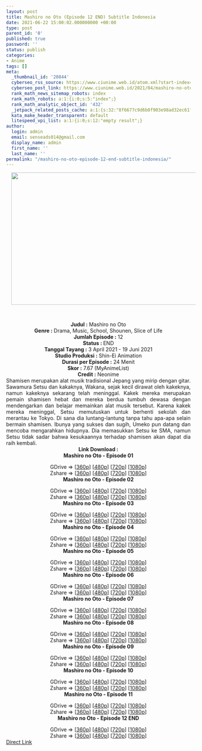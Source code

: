```yaml
---
layout: post
title: Mashiro no Oto (Episode 12 END) Subtitle Indonesia
date: 2021-06-22 15:00:02.000000000 +00:00
type: post
parent_id: '0'
published: true
password: ''
status: publish
categories:
- Anime
tags: []
meta:
  _thumbnail_id: '20844'
  cyberseo_rss_source: https://www.ciunime.web.id/atom.xml?start-index=151&max-results=150
  cyberseo_post_link: https://www.ciunime.web.id/2021/04/mashiro-no-oto-subtitle-indonesia.html
  rank_math_news_sitemap_robots: index
  rank_math_robots: a:1:{i:0;s:5:"index";}
  rank_math_analytic_object_id: '432'
  _jetpack_related_posts_cache: a:1:{s:32:"8f6677c9d6b0f903e98ad32ec61f8deb";a:2:{s:7:"expires";i:1644207225;s:7:"payload";a:0:{}}}
  kata_make_header_transparent: default
  litespeed_vpi_list: a:1:{i:0;s:12:"empty result";}
author:
  login: admin
  email: senseads014@gmail.com
  display_name: admin
  first_name: ''
  last_name: ''
permalink: "/mashiro-no-oto-episode-12-end-subtitle-indonesia/"
---
```

<div>
<div class="separator" style="clear: both; text-align: center;"><a href="https://1.bp.blogspot.com/-SaNBnfOa_9s/YGxJqX-CxPI/AAAAAAAAeho/HMiRDwLDdloruZX6wO74ZLmngp3UbbN9QCLcBGAsYHQ/s1280/Mashiro%2Bno%2BOto.png" style="margin-left: 1em; margin-right: 1em;"><img border="0" data-original-height="720" data-original-width="1280" height="360" src="{{ site.baseurl }}/assets/2021/06/Mashiro%2Bno%2BOto.png" width="640" /></a></div>
<p><b><br /></b></div>
<div style="text-align: center;"><b style="font-weight: bold;">Judul</b><b style="font-weight: bold;"><b> </b>:</b> Mashiro no Oto</div>
<div style="text-align: center;"><b><b>Genre :</b></b> Drama,&nbsp;Music,&nbsp;School, Shounen, Slice of Life</div>
<div style="text-align: center;"><b>Jumlah Episode :</b>&nbsp;12<br /><b>Status : </b>END<br /><b>Tanggal Tayang :</b> 3 April 2021&nbsp;- 19 Juni 2021<br /><b>Studio Produksi :</b> Shin-Ei Animation<br /><b>Durasi per Episode :</b> 24 Menit</div>
<div style="text-align: center;"><b>Skor :</b> 7.67 (MyAnimeList)<br /><b>Credit :</b> Neonime</div>
<div style="text-align: center;"></div>
<div style="text-align: justify;">Shamisen merupakan alat musik tradisional Jepang yang mirip dengan gitar. Sawamura Setsu dan kakaknya, Wakana, sejak kecil dirawat oleh kakeknya, namun kakeknya sekarang telah meninggal. Kakek mereka merupakan pemain shamisen hebat dan mereka berdua tumbuh dewasa dengan mendengarkan dan belajar memainkan alat musik tersebut. Karena kakek mereka meninggal, Setsu memutuskan untuk berhenti sekolah dan merantau ke Tokyo. Di sana dia luntang-lantung tanpa tahu apa-apa selain bermain shamisen. Ibunya yang sukses dan sugih, Umeko pun datang dan mencoba mengarahkan hidupnya. Dia memasukkan Setsu ke SMA, namun Setsu tidak sadar bahwa kesukaannya terhadap shamisen akan dapat dia raih kembali.</div>
<div style="text-align: justify;"></div>
<div style="text-align: justify;"></div>
<div style="text-align: center;"><b>Link Download :</b></div>
<div style="text-align: center;"><b>Mashiro no Oto&nbsp;- Episode 01</b></p>
<div style="text-align: center;">GDrive =&gt; [<a href="https://acefile.co/f/41617224/neonime_sejernih_nada_-_01-360p-zip" target="_blank" rel="noopener">360p</a>] [<a href="https://drive.google.com/uc?export=download&amp;id=1JQafDKMExYW00FLaEp9p2BaYOOZ_NecG" target="_blank" rel="noopener">480p</a>] [<a href="https://drive.google.com/uc?export=download&amp;id=1K6KNZs8slFJRXhH5FZKbf3q01NF1rR-j" target="_blank" rel="noopener">720p</a>] [<a href="https://drive.google.com/uc?export=download&amp;id=1QzjbYPQyWy-mgv5dgeHcRvKVE41tSYzC" target="_blank" rel="noopener">1080p</a>]<br />Zshare =&gt; [<a href="https://mir.cr/0JHGA0HG" target="_blank" rel="noopener">360p</a>] [<a href="https://www49.zippyshare.com/v/cvSgs3sA/file.html" target="_blank" rel="noopener">480p</a>] [<a href="https://www30.zippyshare.com/v/2bFx9fhz/file.html" target="_blank" rel="noopener">720p</a>] [<a href="https://www75.zippyshare.com/v/PM7uHj9Z/file.html" target="_blank" rel="noopener">1080p</a>] </div>
<div style="text-align: center;"><b>Mashiro no Oto&nbsp;- Episode 02</b></p>
<div>GDrive =&gt; [<a href="https://www.mp4upload.com/bfc13vrwaebc" target="_blank" rel="noopener">360p</a>] [<a href="https://drive.google.com/uc?export=download&amp;id=1E4YpEuml521sFMjTYy3Mc_sm7xB2eJrs" target="_blank" rel="noopener">480p</a>] [<a href="https://drive.google.com/uc?export=download&amp;id=1yGcn5Q-4WWwZx6ldaEpS7x9KtHv9pvlJ" target="_blank" rel="noopener">720p</a>] [<a href="https://drive.google.com/uc?export=download&amp;id=1lVnAhYjWml3B3fHPZI2nchfqXhxhYdmT" target="_blank" rel="noopener">1080p</a>]<br />Zshare =&gt; [<a href="https://www49.zippyshare.com/v/n5n3EQQ5/file.html" target="_blank" rel="noopener">360p</a>] [<a href="https://www52.zippyshare.com/v/fIuKTchc/file.html" target="_blank" rel="noopener">480p</a>] [<a href="https://www29.zippyshare.com/v/v4LkA4ua/file.html" target="_blank" rel="noopener">720p</a>] [<a href="https://www24.zippyshare.com/v/C0vG1FGd/file.html" target="_blank" rel="noopener">1080p</a>]</div>
<div><b>Mashiro no Oto&nbsp;- Episode 03</b></p>
<div>GDrive =&gt; [<a href="https://www.mp4upload.com/29jvnmr8iqe3" target="_blank" rel="noopener">360p</a>] [<a href="https://drive.google.com/uc?export=download&amp;id=13wOvE0Bv5Du89XovJ_FtyEtOvOWEF0Pi" target="_blank" rel="noopener">480p</a>] [<a href="https://drive.google.com/uc?export=download&amp;id=1QltZjGXJWeJmZoIkbPjIZ0weQSvKswWY" target="_blank" rel="noopener">720p</a>] [<a href="https://drive.google.com/uc?export=download&amp;id=1-ZkoQDr7LUl3tdlqWZhpUYyChll1aiV3" target="_blank" rel="noopener">1080p</a>]<br />Zshare =&gt; [<a href="https://www58.zippyshare.com/v/UaHiAEMi/file.html" target="_blank" rel="noopener">360p</a>] [<a href="https://www58.zippyshare.com/v/xfYMmSKK/file.html" target="_blank" rel="noopener">480p</a>] [<a href="https://www81.zippyshare.com/v/An5gBNFW/file.html" target="_blank" rel="noopener">720p</a>] [<a href="https://www113.zippyshare.com/v/WmN3713X/file.html" target="_blank" rel="noopener">1080p</a>]</div>
</div>
<div><b>Mashiro no Oto&nbsp;- Episode 04</b></p>
<div>GDrive =&gt; [<a href="https://www.mp4upload.com/uuuyjc3a6wuh" target="_blank" rel="noopener">360p</a>] [<a href="https://drive.google.com/uc?export=download&amp;id=1Ql9QKRTD-Z8b7Hi7hl2IaMEkVF9h0MKN" target="_blank" rel="noopener">480p</a>] [<a href="https://drive.google.com/uc?export=download&amp;id=18P3V_n9wJNMndUpFDKIP-KhlrEDgmZv2" target="_blank" rel="noopener">720p</a>] [<a href="https://drive.google.com/uc?export=download&amp;id=1zz19sop9H6LL__KKLKX1JDAbxZtrXX61" target="_blank" rel="noopener">1080p</a>]<br />Zshare =&gt; [<a href="https://www120.zippyshare.com/v/6WyCbefv/file.html" target="_blank" rel="noopener">360p</a>] [<a href="https://www52.zippyshare.com/v/RGXBdPOx/file.html" target="_blank" rel="noopener">480p</a>] [<a href="https://www120.zippyshare.com/v/GEoeypft/file.html" target="_blank" rel="noopener">720p</a>] [<a href="https://www17.zippyshare.com/v/ceZPJvJa/file.html" target="_blank" rel="noopener">1080p</a>]</div>
</div>
<div><b>Mashiro no Oto&nbsp;- Episode 05</b></p>
<div>GDrive =&gt; [<a href="https://www.mp4upload.com/gveagwiu7fdm" target="_blank" rel="noopener">360p</a>] [<a href="https://drive.google.com/uc?export=download&amp;id=1b6y902LTw6YANFb409ybocNA68aBqMST" target="_blank" rel="noopener">480p</a>] [<a href="https://drive.google.com/uc?export=download&amp;id=1ackgXae_gBWeaPXOUOG22ufCApPDpJ5K" target="_blank" rel="noopener">720p</a>] [<a href="https://drive.google.com/uc?export=download&amp;id=15Z1gStZ3g81O28tcaAIASXOPJ9kTlAPD" target="_blank" rel="noopener">1080p</a>]<br />Zshare =&gt; [<a href="https://www7.zippyshare.com/v/9O0H34NP/file.html" target="_blank" rel="noopener">360p</a>] [<a href="https://www29.zippyshare.com/v/aYEtKHlM/file.html" target="_blank" rel="noopener">480p</a>] [<a href="https://www119.zippyshare.com/v/oaONfXtp/file.html" target="_blank" rel="noopener">720p</a>] [<a href="https://www66.zippyshare.com/v/7mZVm6wX/file.html" target="_blank" rel="noopener">1080p</a>]</div>
</div>
<div><b>Mashiro no Oto&nbsp;- Episode 06</b></p>
<div>GDrive =&gt; [<a href="https://www.mp4upload.com/lesqsslmghoh" target="_blank" rel="noopener">360p</a>] [<a href="https://drive.google.com/uc?export=download&amp;id=1PIyn-eFwQe24qyJr_h-jNiSTAP-Sy86G" target="_blank" rel="noopener">480p</a>] [<a href="https://drive.google.com/uc?export=download&amp;id=1GUZfW4-9YjpDFOOMrmbUS17kksyHlHdd" target="_blank" rel="noopener">720p</a>] [<a href="https://drive.google.com/uc?export=download&amp;id=1MEW2pfEihthz5mq7RUavlJCMJ5mQmNWd" target="_blank" rel="noopener">1080p</a>]<br />Zshare =&gt; [<a href="https://www70.zippyshare.com/v/dvK5s6q0/file.html" target="_blank" rel="noopener">360p</a>] [<a href="https://www39.zippyshare.com/v/fK38mdMG/file.html" target="_blank" rel="noopener">480p</a>] [<a href="https://www83.zippyshare.com/v/GpC1pXvA/file.html" target="_blank" rel="noopener">720p</a>] [<a href="https://www17.zippyshare.com/v/WFYr9zwk/file.html" target="_blank" rel="noopener">1080p</a>]</div>
</div>
<div><b>Mashiro no Oto&nbsp;- Episode 07</b></p>
<div>GDrive =&gt; [<a href="https://acefile.co/f/45422020/otakudesu-moe_mno-07_360p-mp4" target="_blank" rel="noopener">360p</a>] [<a href="https://drive.google.com/uc?export=download&amp;id=1RpoSL8dAiJ5wGSEro8G9equ7BWsuLQ33" target="_blank" rel="noopener">480p</a>] [<a href="https://drive.google.com/uc?export=download&amp;id=1Urv3aco2TuHDA54gN7p-ezgyel8cgUTV" target="_blank" rel="noopener">720p</a>] [<a href="https://drive.google.com/uc?export=download&amp;id=1JCT8TMP9o74s3mpFEdiSoyq37kJXjV7g" target="_blank" rel="noopener">1080p</a>]<br />Zshare =&gt; [<a href="https://www44.zippyshare.com/v/Xbmdj9mr/file.html" target="_blank" rel="noopener">360p</a>] [<a href="https://www74.zippyshare.com/v/GKzOggUI/file.html" target="_blank" rel="noopener">480p</a>] [<a href="https://www36.zippyshare.com/v/KQpo5Tdf/file.html" target="_blank" rel="noopener">720p</a>] [<a href="https://www92.zippyshare.com/v/qDHnDAZg/file.html" target="_blank" rel="noopener">1080p</a>]</div>
</div>
<div><b>Mashiro no Oto&nbsp;- Episode 08</b></p>
<div>GDrive =&gt; [<a href="https://www.mp4upload.com/zoxfpho58vf4" target="_blank" rel="noopener">360p</a>] [<a href="https://drive.google.com/uc?export=download&amp;id=16FZ_n2xHlhXhcB34qvyw_5lOMfsNFely" target="_blank" rel="noopener">480p</a>] [<a href="https://drive.google.com/uc?export=download&amp;id=1aLfv2JEZwdsPF-AkAAAkemtPEjB939mA" target="_blank" rel="noopener">720p</a>] [<a href="https://drive.google.com/uc?export=download&amp;id=12RLnZOL6S8B6T8nz_HLWFbT_OPmbQ6FW" target="_blank" rel="noopener">1080p</a>]<br />Zshare =&gt; [<a href="https://www93.zippyshare.com/v/NpwShjgk/file.html" target="_blank" rel="noopener">360p</a>] [<a href="https://www32.zippyshare.com/v/h9zyEuIc/file.html" target="_blank" rel="noopener">480p</a>] [<a href="https://www30.zippyshare.com/v/iEMvo5N4/file.html" target="_blank" rel="noopener">720p</a>] [<a href="https://www49.zippyshare.com/v/cUhyNe4P/file.html" target="_blank" rel="noopener">1080p</a>]</div>
</div>
<div><b>Mashiro no Oto&nbsp;- Episode 09</b></p>
<div>GDrive =&gt; [<a href="https://www.mp4upload.com/he8azrv6su8l" target="_blank" rel="noopener">360p</a>] [<a href="https://drive.google.com/uc?export=download&amp;id=1DZz5SqxOW_RNGbdpvz0XxZqDf5f_Fw2h" target="_blank" rel="noopener">480p</a>] [<a href="https://drive.google.com/uc?export=download&amp;id=1ejhpRNrhRlr33lBC3Ip60D6hFvPGnyz6" target="_blank" rel="noopener">720p</a>] [<a href="https://drive.google.com/uc?export=download&amp;id=1ykwE2d7WXfS2IjbLzuhzeHgFKW_tXK7s" target="_blank" rel="noopener">1080p</a>]<br />Zshare =&gt; [<a href="https://www38.zippyshare.com/v/nE91xAa2/file.html" target="_blank" rel="noopener">360p</a>] [<a href="https://www110.zippyshare.com/v/82rqqDES/file.html" target="_blank" rel="noopener">480p</a>] [<a href="https://www80.zippyshare.com/v/x8hYj2Ly/file.html" target="_blank" rel="noopener">720p</a>] [<a href="https://www88.zippyshare.com/v/RlnuAqkN/file.html" target="_blank" rel="noopener">1080p</a>]</div>
</div>
<div><b>Mashiro no Oto&nbsp;- Episode 10</b></p>
<div>GDrive =&gt; [<a href="https://acefile.co/f/46807884/gatsunime-net-mashironooto_10_360p-mp4" target="_blank" rel="noopener">360p</a>] [<a href="https://acefile.co/f/46805883/neonime_sejernih_nada_-_10-480p-zip" target="_blank" rel="noopener">480p</a>] [<a href="https://acefile.co/f/46806182/neonime_sejernih_nada_-_10-720p-zip" target="_blank" rel="noopener">720p</a>] [<a href="https://acefile.co/f/46806659/neonime_sejernih_nada_-_10-1080p-zip" target="_blank" rel="noopener">1080p</a>]<br />Zshare =&gt; [<a href="https://www32.zippyshare.com/v/zkd0aINa/file.html" target="_blank" rel="noopener">360p</a>] [<a href="https://www14.zippyshare.com/v/Srj6ouym/file.html" target="_blank" rel="noopener">480p</a>] [<a href="https://www86.zippyshare.com/v/aRX4Yno0/file.html" target="_blank" rel="noopener">720p</a>] [<a href="https://www92.zippyshare.com/v/zhkPfNxO/file.html" target="_blank" rel="noopener">1080p</a>]</div>
</div>
<div><b>Mashiro no Oto&nbsp;- Episode 11</b></p>
<div>GDrive =&gt; [<a href="https://acefile.co/f/47903948/gatsunime-net-mashironooto_11_360p-mp4" target="_blank" rel="noopener">360p</a>] [<a href="https://acefile.co/f/47592099/neonime_mashiro-no-oto-11-480p-zip" target="_blank" rel="noopener">480p</a>] [<a href="https://acefile.co/f/47592097/neonime_mashiro-no-oto-11-720p-zip" target="_blank" rel="noopener">720p</a>] [<a href="https://acefile.co/f/47592091/neonime_mashiro-no-oto-11-1080p-zip" target="_blank" rel="noopener">1080p</a>]<br />Zshare =&gt; [<a href="https://www64.zippyshare.com/v/Wy8Q74Fu/file.html" target="_blank" rel="noopener">360p</a>] [<a href="https://www73.zippyshare.com/v/p0DvBjIu/file.html" target="_blank" rel="noopener">480p</a>] [<a href="https://www110.zippyshare.com/v/CBmmQQ67/file.html" target="_blank" rel="noopener">720p</a>] [<a href="https://www72.zippyshare.com/v/NzIznQNi/file.html" target="_blank" rel="noopener">1080p</a>]</div>
</div>
<div><b>Mashiro no Oto&nbsp;- Episode 12 END</b></p>
<div>GDrive =&gt; [<a href="https://acefile.co/f/47904597/gatsunime-net-mashironooto_12_360p-mp4" target="_blank" rel="noopener">360p</a>] [<a href="https://acefile.co/f/47924903/neonime_mashiro-no-oto-episode-12-480p-zip" target="_blank" rel="noopener">480p</a>] [<a href="https://acefile.co/f/47925102/neonime_mashiro-no-oto-episode-12-720p-zip" target="_blank" rel="noopener">720p</a>] [<a href="https://acefile.co/f/47925504/neonime_mashiro-no-oto-episode-12-1080p-zip" target="_blank" rel="noopener">1080p</a>]<br />Zshare =&gt; [<a href="https://www34.zippyshare.com/v/DfEvB6ae/file.html" target="_blank" rel="noopener">360p</a>] [<a href="https://www102.zippyshare.com/v/wMfxTg6e/file.html" target="_blank" rel="noopener">480p</a>] [<a href="https://www119.zippyshare.com/v/usHcQkcM/file.html" target="_blank" rel="noopener">720p</a>] [<a href="https://www116.zippyshare.com/v/BPPUZ9lg/file.html" target="_blank" rel="noopener">1080p</a>]</div>
</div>
</div>
</div>
<link rel="stylesheet" href="https://cdnjs.cloudflare.com/ajax/libs/font-awesome/4.7.0/css/font-awesome.min.css" />
<div class="divbtn"> <a href="https://handymansurrender.com/fihup8buzv?key=94550f7ce39444073321dde3b8782f97" class="btn"><i class="fa fa-download"></i> Direct Link</a> </div>
